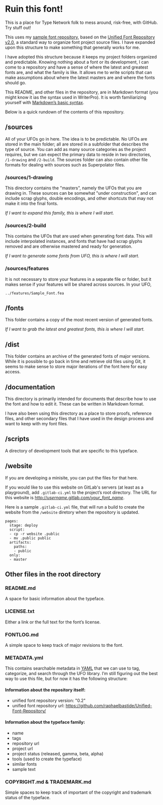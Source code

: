 # Ruin this font!

This is a place for Type Network folk to mess around, risk-free, with GitHub. Try stuff out!

This uses my [sample font repository](https://github.com/djrrb/sample-font-repository), based on the [Unified Font Repository v2.0](https://github.com/raphaelbastide/Unified-Font-Repository), a standard way to organize font project source files. I have expanded upon this structure to make something that generally works for me.

I have adopted this structure because it keeps my project folders organized and predictable. Knowing nothing about a font or its development, I can come to a repository and have a sense of where the latest and greatest fonts are, and what the family is like. It allows me to write scripts that can make assumptions about where the latest masters are and where the fonts should go.

This README, and other files in the repository, are in Markdown format (you might know it ias the syntax used in WriterPro). It is worth familiarizing yourself with [Markdown’s basic syntax](https://daringfireball.net/projects/markdown/syntax).

Below is a quick rundown of the contents of this repository.

## /sources

All of your UFOs go in here. The idea is to be predictable. No UFOs are stored in the main folder; all are stored in a subfolder that describes the type of source. You can add as many source categories as the project requires, but we can expect the primary data to reside in two directories, `/1-drawing` and `/2-build`. The sources folder can also contain other file formats for dealing with sources such as Superpolator files.

### /sources/1-drawing

This directory contains the "masters", namely the UFOs that you are drawing in. These sources can be somewhat "under construction", and can include scrap glyphs, double encodings, and other shortcuts that may not make it into the final fonts. 

*If I want to expand this family, this is where I will start.*

### /sources/2-build

This contains the UFOs that are used when generating font data. This will include interpolated instances, and fonts that have had scrap glyphs removed and are otherwise mastered and ready for generation.

*If I want to generate some fonts from UFO, this is where I will start.*

### /sources/features

It is not necessary to store your features in a separate file or folder, but it makes sense if your features will be shared across sources. In your UFO,

    ../features/Sample_Font.fea

## /fonts

This folder contains a copy of the most recent version of generated fonts.

*If I want to grab the latest and greatest fonts, this is where I will start.*

## /dist

This folder contains an archive of the generated fonts of major versions. While it is possible to go back in time and retrieve old files using Git, it seems to make sense to store major iterations of the font here for easy access.

## /documentation

This directory is primarily intended for documents that describe how to use the font and how to edit it. These can be written in Markdown format.

I have also been using this directory as a place to store proofs, reference files, and other secondary files that I have used in the design process and want to keep with my font files.

## /scripts

A directory of development tools that are specific to this typeface.

## /website

If you are developing a minisite, you can put the files for that here. 

If you would like to use this website on GitLab's servers (at least as a playground), add `.gitlab-ci.yml` to the project’s root directory. The URL for this website is [http://*username*.gitlab.com/*your_font_name*](http://djrrb.gitlab.com/sample_font).

Here is a sample `.gitlab-ci.yml` file, that will run a build to create the website from the `/website` diretory when the repository is updated.

    pages:
      stage: deploy
      script:
      - cp -r website .public
      - mv .public public
      artifacts:
        paths:
        - public
      only:
      - master

## Other files in the root directory

### README.md

A space for basic information about the typeface.

### LICENSE.txt

Either a link or the full text for the font’s license.

### FONTLOG.md

A simple space to keep track of major revisions to the font.

### METADATA.yml

This contains searchable metadata in [YAML](https://en.wikipedia.org/wiki/YAML) that we can use to tag, categorize, and search through the UFO library. I’m still figuring out the best way to use this file, but for now it has the following structure:

#### Information about the repository itself:
* unified font repository version: "0.2"
* unified font repository url: https://github.com/raphaelbastide/Unified-Font-Repository/

#### Information about the typeface family:
* name
* tags
* repository url
* project url
* project status (released, gamma, beta, alpha)
* tools (used to create the typeface)
* similar fonts
* sample text

### COPYRIGHT.md & TRADEMARK.md

Simple spaces to keep track of important of the copyright and trademark status of the typeface.